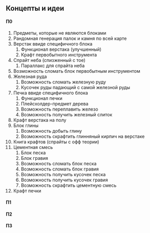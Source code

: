 ## Концепты и идеи

#### П0

1. Предметы, которые не являются блоками
2. Рандомная генерация палок и камня по всей карте
3. Верстак ввиде специфичного блока
    1. Функционал верстака (улучшенный)
    2. Крафт первобытного инструмента
6. Спрайт неба (спизженный с тое)
    1. Параллакс для спрайта неба
8. Возможность сломать блок первобытным инструментом
9. Железная руда
    1. Возможность сломать железную руду
    2. Кусочек руды падающий с самой железной руды
10. Печка ввиде специфичного блока
    1. Функционал печки
    2. Плейсхолдер-предмет дерева
    3. Возможность переплавить железо
    4. Возможность получить железный слиток
11. Крафт верстака на полу
12. Блок глины
    1. Возможность добыть глину
    2. Возможность скрафтить глинняный кирпич на верстаке
13. Книга крафтов (спрайты с офф теории)
14. Цементная смесь
    1. Блок песка
    2. Блок гравия
    3. Возможность сломать блок песка
    4. Возможность сломать блок гравия
    5. Возможность получить кусочек песка
    6. Возможность получить кусочек гравия
    7. Возможность скрафтить цементную смесь
15. Крафт печки

#### П1

#### П2

#### П3

